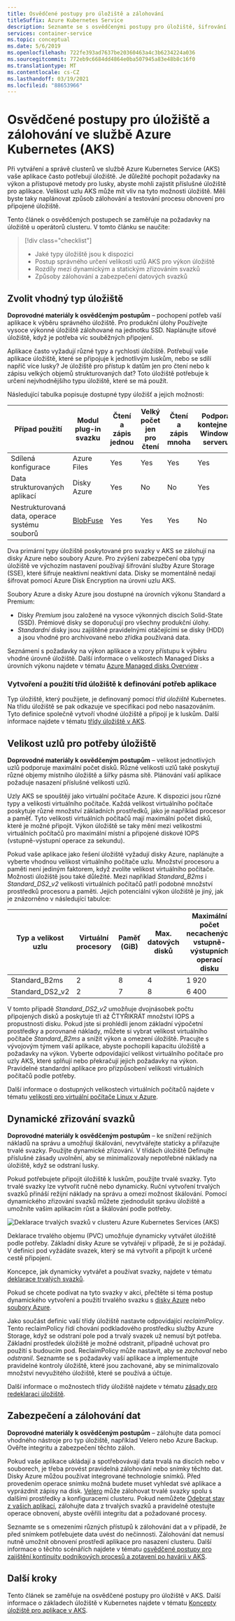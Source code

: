 ```yaml
---
title: Osvědčené postupy pro úložiště a zálohování
titleSuffix: Azure Kubernetes Service
description: Seznamte se s osvědčenými postupy pro úložiště, šifrování dat a zálohy ve službě Azure Kubernetes Service (AKS) od operátora clusteru.
services: container-service
ms.topic: conceptual
ms.date: 5/6/2019
ms.openlocfilehash: 722fe393ad7637be20360463a4c3b6234224a036
ms.sourcegitcommit: 772eb9c6684dd4864e0ba507945a83e48b8c16f0
ms.translationtype: MT
ms.contentlocale: cs-CZ
ms.lasthandoff: 03/19/2021
ms.locfileid: "88653966"
---
```

# <a name="best-practices-for-storage-and-backups-in-azure-kubernetes-service-aks"></a>Osvědčené postupy pro úložiště a zálohování ve službě Azure Kubernetes (AKS)

Při vytváření a správě clusterů ve službě Azure Kubernetes Service (AKS) vaše aplikace často potřebují úložiště. Je důležité pochopit požadavky na výkon a přístupové metody pro lusky, abyste mohli zajistit příslušné úložiště pro aplikace. Velikost uzlu AKS může mít vliv na tyto možnosti úložiště. Měli byste taky naplánovat způsob zálohování a testování procesu obnovení pro připojené úložiště.

Tento článek o osvědčených postupech se zaměřuje na požadavky na úložiště u operátorů clusteru. V tomto článku se naučíte:

> [!div class="checklist"]
> * Jaké typy úložiště jsou k dispozici
> * Postup správného určení velikosti uzlů AKS pro výkon úložiště
> * Rozdíly mezi dynamickým a statickým zřizováním svazků
> * Způsoby zálohování a zabezpečení datových svazků

## <a name="choose-the-appropriate-storage-type"></a>Zvolit vhodný typ úložiště

**Doprovodné materiály k osvědčeným postupům** – pochopení potřeb vaší aplikace k výběru správného úložiště. Pro produkční úlohy Používejte vysoce výkonné úložiště zálohované na jednotku SSD. Naplánujte síťové úložiště, když je potřeba víc souběžných připojení.

Aplikace často vyžadují různé typy a rychlosti úložiště. Potřebují vaše aplikace úložiště, které se připojuje k jednotlivým luskům, nebo se sdílí napříč více lusky? Je úložiště pro přístup k datům jen pro čtení nebo k zápisu velkých objemů strukturovaných dat? Toto úložiště potřebuje k určení nejvhodnějšího typu úložiště, které se má použít.

Následující tabulka popisuje dostupné typy úložišť a jejich možnosti:

| Případ použití | Modul plug-in svazku | Čtení a zápis jednou | Velký počet jen pro čtení | Čtení a zápis mnoha | Podpora kontejneru Windows serveru |
|----------|---------------|-----------------|----------------|-----------------|--------------------|
| Sdílená konfigurace       | Azure Files   | Yes | Yes | Yes | Yes |
| Data strukturovaných aplikací        | Disky Azure   | Yes | No  | No  | Yes |
| Nestrukturovaná data, operace systému souborů | [BlobFuse][blobfuse] | Yes | Yes | Yes | No |

Dva primární typy úložiště poskytované pro svazky v AKS se zálohují na disky Azure nebo soubory Azure. Pro zvýšení zabezpečení oba typy úložiště ve výchozím nastavení používají šifrování služby Azure Storage (SSE), které šifruje neaktivní neaktivní data. Disky se momentálně nedají šifrovat pomocí Azure Disk Encryption na úrovni uzlu AKS.

Soubory Azure a disky Azure jsou dostupné na úrovních výkonu Standard a Premium:

- Disky *Premium* jsou založené na vysoce výkonných discích Solid-State (SSD). Prémiové disky se doporučují pro všechny produkční úlohy.
- *Standardní* disky jsou zajištěné pravidelnými otáčejícími se disky (HDD) a jsou vhodné pro archivované nebo zřídka používaná data.

Seznámení s požadavky na výkon aplikace a vzory přístupu k výběru vhodné úrovně úložiště. Další informace o velikostech Managed Disks a úrovních výkonu najdete v tématu [Azure Managed disks Overview][managed-disks] .

### <a name="create-and-use-storage-classes-to-define-application-needs"></a>Vytvoření a použití tříd úložiště k definování potřeb aplikace

Typ úložiště, který použijete, je definovaný pomocí *tříd úložiště* Kubernetes. Na třídu úložiště se pak odkazuje ve specifikaci pod nebo nasazováním. Tyto definice společně vytvoří vhodné úložiště a připojí je k luskům. Další informace najdete v tématu [třídy úložiště v AKS][aks-concepts-storage-classes].

## <a name="size-the-nodes-for-storage-needs"></a>Velikost uzlů pro potřeby úložiště

**Doprovodné materiály k osvědčeným postupům** – velikost jednotlivých uzlů podporuje maximální počet disků. Různé velikosti uzlů také poskytují různé objemy místního úložiště a šířky pásma sítě. Plánování vaší aplikace požaduje nasazení příslušné velikosti uzlů.

Uzly AKS se spouštějí jako virtuální počítače Azure. K dispozici jsou různé typy a velikosti virtuálního počítače. Každá velikost virtuálního počítače poskytuje různé množství základních prostředků, jako je například procesor a paměť. Tyto velikosti virtuálních počítačů mají maximální počet disků, které je možné připojit. Výkon úložiště se taky mění mezi velikostmi virtuálních počítačů pro maximální místní a připojené diskové IOPS (vstupně-výstupní operace za sekundu).

Pokud vaše aplikace jako řešení úložiště vyžadují disky Azure, naplánujte a vyberte vhodnou velikost virtuálního počítače uzlu. Množství procesoru a paměti není jediným faktorem, když zvolíte velikost virtuálního počítače. Možnosti úložiště jsou také důležité. Mezi například *Standard_B2ms* i *Standard_DS2_v2* velikosti virtuálních počítačů patří podobné množství prostředků procesoru a paměti. Jejich potenciální výkon úložiště je jiný, jak je znázorněno v následující tabulce:

| Typ a velikost uzlu | Virtuální procesory | Paměť (GiB) | Max. datových disků | Maximální počet necachených vstupně-výstupních operací disku | Maximální propustnost při neukládání do mezipaměti (MB/s) |
|--------------------|------|--------------|----------------|------------------------|--------------------------------|
| Standard_B2ms      | 2    | 8            | 4              | 1 920                  | 22.5                           |
| Standard_DS2_v2    | 2    | 7            | 8              | 6 400                  | 96                             |

V tomto případě *Standard_DS2_v2* umožňuje dvojnásobek počtu připojených disků a poskytuje tři až ČTYŘIKRÁT množství IOPS a propustnosti disku. Pokud jste si prohlédli jenom základní výpočetní prostředky a porovnané náklady, můžete si vybrat velikost virtuálního počítače *Standard_B2ms* a snížit výkon a omezení úložiště. Pracujte s vývojovým týmem vaší aplikace, abyste pochopili kapacitu úložiště a požadavky na výkon. Vyberte odpovídající velikost virtuálního počítače pro uzly AKS, které splňují nebo překračují jejich požadavky na výkon. Pravidelné standardní aplikace pro přizpůsobení velikosti virtuálních počítačů podle potřeby.

Další informace o dostupných velikostech virtuálních počítačů najdete v tématu [velikosti pro virtuální počítače Linux v Azure][vm-sizes].

## <a name="dynamically-provision-volumes"></a>Dynamické zřizování svazků

**Doprovodné materiály k osvědčeným postupům** – ke snížení režijních nákladů na správu a umožňují škálování, nevytvářejte staticky a přiřazujte trvalé svazky. Použijte dynamické zřizování. V třídách úložiště Definujte příslušné zásady uvolnění, aby se minimalizovaly nepotřebné náklady na úložiště, když se odstraní lusky.

Pokud potřebujete připojit úložiště k luskům, použijte trvalé svazky. Tyto trvalé svazky lze vytvořit ručně nebo dynamicky. Ruční vytvoření trvalých svazků přináší režijní náklady na správu a omezí možnost škálování. Pomocí dynamického zřizování svazků můžete zjednodušit správu úložiště a umožníte vašim aplikacím růst a škálování podle potřeby.

![Deklarace trvalých svazků v clusteru Azure Kubernetes Services (AKS)](media/concepts-storage/persistent-volume-claims.png)

Deklarace trvalého objemu (PVC) umožňuje dynamicky vytvářet úložiště podle potřeby. Základní disky Azure se vytvářejí v případě, že si je požádají. V definici pod vyžádáte svazek, který se má vytvořit a připojit k určené cestě připojení.

Koncepce, jak dynamicky vytvářet a používat svazky, najdete v tématu [deklarace trvalých svazků][aks-concepts-storage-pvcs].

Pokud se chcete podívat na tyto svazky v akci, přečtěte si téma postup dynamického vytvoření a použití trvalého svazku s [disky Azure][dynamic-disks] nebo [soubory Azure][dynamic-files].

Jako součást definic vaší třídy úložiště nastavte odpovídající *reclaimPolicy*. Tento reclaimPolicy řídí chování podkladového prostředku služby Azure Storage, když se odstraní pole pod a trvalý svazek už nemusí být potřeba. Základní prostředek úložiště je možné odstranit, případně uchovat pro použití s budoucím pod. ReclaimPolicy může nastavit, aby se *zachoval* nebo *odstranil*. Seznamte se s požadavky vaší aplikace a implementujte pravidelné kontroly úložiště, které jsou zachované, aby se minimalizovalo množství nevyužitého úložiště, které se používá a účtuje.

Další informace o možnostech třídy úložiště najdete v tématu [zásady pro redeklaraci úložiště][reclaim-policy].

## <a name="secure-and-back-up-your-data"></a>Zabezpečení a zálohování dat

**Doprovodné materiály k osvědčeným postupům** – zálohujte data pomocí vhodného nástroje pro typ úložiště, například Velero nebo Azure Backup. Ověřte integritu a zabezpečení těchto záloh.

Pokud vaše aplikace ukládají a spotřebovávají data trvalá na discích nebo v souborech, je třeba provést pravidelná zálohování nebo snímky těchto dat. Disky Azure můžou používat integrované technologie snímků. Před provedením operace snímku možná budete muset vyhledat své aplikace a vyprázdnit zápisy na disk. [Velero][velero] může zálohovat trvalé svazky spolu s dalšími prostředky a konfiguracemi clusteru. Pokud nemůžete [Odebrat stav z vašich aplikací][remove-state], zálohujte data z trvalých svazků a pravidelně otestujte operace obnovení, abyste ověřili integritu dat a požadované procesy.

Seznamte se s omezeními různých přístupů k zálohování dat a v případě, že před snímkem potřebujete data uvést do nečinnosti. Zálohování dat nemusí nutně umožnit obnovení prostředí aplikace pro nasazení clusteru. Další informace o těchto scénářích najdete v tématu [osvědčené postupy pro zajištění kontinuity podnikových procesů a zotavení po havárii v AKS][best-practices-multi-region].

## <a name="next-steps"></a>Další kroky

Tento článek se zaměřuje na osvědčené postupy pro úložiště v AKS. Další informace o základech úložiště v Kubernetes najdete v tématu [Koncepty úložiště pro aplikace v AKS][aks-concepts-storage].

<!-- LINKS - External -->
[velero]: https://github.com/heptio/velero
[blobfuse]: https://github.com/Azure/azure-storage-fuse

<!-- LINKS - Internal -->
[aks-concepts-storage]: concepts-storage.md
[vm-sizes]: ../virtual-machines/sizes.md
[dynamic-disks]: azure-disks-dynamic-pv.md
[dynamic-files]: azure-files-dynamic-pv.md
[reclaim-policy]: concepts-storage.md#storage-classes
[aks-concepts-storage-pvcs]: concepts-storage.md#persistent-volume-claims
[aks-concepts-storage-classes]: concepts-storage.md#storage-classes
[managed-disks]: ../virtual-machines/managed-disks-overview.md
[best-practices-multi-region]: operator-best-practices-multi-region.md
[remove-state]: operator-best-practices-multi-region.md#remove-service-state-from-inside-containers
